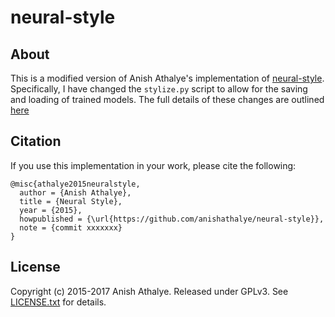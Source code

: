 # neural-style

## About
This is a modified version of Anish Athalye's implementation of [neural-style](https://github.com/anishathalye/neural-style). Specifically, I have changed the `stylize.py` script to allow for the saving and loading of trained models. The full details of these changes are outlined [here](https://github.com/RobGeada/neural-style/commit/e1cacb552c44203f866c93a7d5a894353877fb07#diff-efc232162beac9514aca8b8991751a4a)


## Citation

If you use this implementation in your work, please cite the following:

```
@misc{athalye2015neuralstyle,
  author = {Anish Athalye},
  title = {Neural Style},
  year = {2015},
  howpublished = {\url{https://github.com/anishathalye/neural-style}},
  note = {commit xxxxxxx}
}
```

## License

Copyright (c) 2015-2017 Anish Athalye. Released under GPLv3. See
[LICENSE.txt][license] for details.

[net]: http://www.vlfeat.org/matconvnet/models/beta16/imagenet-vgg-verydeep-19.mat
[paper]: http://arxiv.org/pdf/1508.06576v2.pdf
[l-bfgs]: https://en.wikipedia.org/wiki/Limited-memory_BFGS
[adam]: http://arxiv.org/abs/1412.6980
[ad]: https://en.wikipedia.org/wiki/Automatic_differentiation
[lengstrom-fast-style-transfer]: https://github.com/lengstrom/fast-style-transfer
[fast-neural-style]: https://arxiv.org/pdf/1603.08155v1.pdf
[license]: LICENSE.txt
